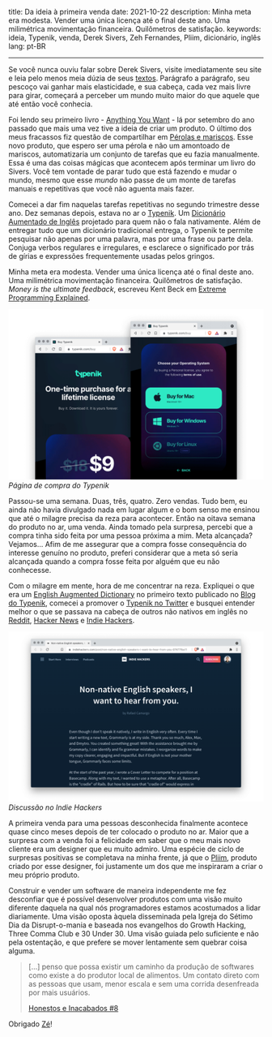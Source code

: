 title: Da ideia à primeira venda
date: 2021-10-22
description: Minha meta era modesta. Vender uma única licença até o final deste ano. Uma milimétrica movimentação financeira. Quilômetros de satisfação.
keywords: ideia, Typenik, venda, Derek Sivers, Zeh Fernandes, Pliim, dicionário, inglês
lang: pt-BR

---

Se você nunca ouviu falar sobre Derek Sivers, visite imediatamente seu site e leia pelo menos meia dúzia de seus [textos](https://sive.rs/blog). Parágrafo a parágrafo, seu pescoço vai ganhar mais elasticidade, e sua cabeça, cada vez mais livre para girar, começará a perceber um mundo muito maior do que aquele que até então você conhecia.

Foi lendo seu primeiro livro - [Anything You Want](https://www.amazon.com.br/Anything-You-Want-Lessons-Entrepreneur/dp/0241209048) - lá por setembro do ano passado que mais uma vez tive a ideia de criar um produto. O último dos meus fracassos fiz questão de compartilhar em [Pérolas e mariscos](../perolas-e-mariscos/). Esse novo produto, que espero ser uma pérola e não um amontoado de mariscos, automatizaria um conjunto de tarefas que eu fazia manualmente. Essa é uma das coisas mágicas que acontecem após terminar um livro do Sivers. Você tem vontade de parar tudo que está fazendo e mudar o mundo, mesmo que esse *mundo* não passe de um monte de tarefas manuais e repetitivas que você não aguenta mais fazer.

Comecei a dar fim naquelas tarefas repetitivas no segundo trimestre desse ano. Dez semanas depois, estava no ar o [Typenik](https://typenik.com/). Um [Dicionário Aumentado de Inglês](../porque-criei-um-dicionario-aumentado-de-ingles/) projetado para quem não o fala nativamente. Além de entregar tudo que um dicionário tradicional entrega, o Typenik te permite pesquisar não apenas por uma palavra, mas por uma frase ou parte dela. Conjuga verbos regulares e irregulares, e esclarece o significado por trás de gírias e expressões frequentemente usadas pelos gringos.

Minha meta era modesta. Vender uma única licença até o final deste ano. Uma milimétrica movimentação financeira. Quilômetros de satisfação. *Money is the ultimate feedback*, escreveu Kent Beck em [Extreme Programming Explained](https://www.amazon.com/-/es/gp/product/0321278658).

![Página de compra do Typenik](../../images/typenik-checkout-page.png)  
_Página de compra do Typenik_

Passou-se uma semana. Duas, três, quatro. Zero vendas. Tudo bem, eu ainda não havia divulgado nada em lugar algum e o bom senso me ensinou que até o milagre precisa da reza para acontecer. Então na oitava semana do produto no ar, uma venda. Ainda tomado pela surpresa, percebi que a compra tinha sido feita por uma pessoa próxima a mim. Meta alcançada? Vejamos... Afim de me assegurar que a compra fosse consequência do interesse genuíno no produto, preferi considerar que a meta só seria alcançada quando a compra fosse feita por alguém que eu não conhecesse.

Com o milagre em mente, hora de me concentrar na reza. Expliquei o que era um [English Augmented Dictionary](https://typenik.com/blog/what-is-an-english-augmented-dictionary/) no primeiro texto publicado no [Blog do Typenik](https://typenik.com/blog/), comecei a promover o [Typenik no Twitter](https://twitter.com/typenik) e busquei entender melhor o que se passava na cabeça de outros não nativos em inglês no [Reddit](https://www.reddit.com/r/EnglishLearning/comments/pupqbb/nonnative_english_speakers_i_want_to_hear_from_you/), [Hacker News](https://news.ycombinator.com/item?id=28646069#28646878) e [Indie Hackers](https://www.indiehackers.com/post/non-native-english-speakers-i-want-to-hear-from-you-07477fba11).

![Discussão no Indie Hackers](../../images/typenik-indie-hackers.png)  
_Discussão no Indie Hackers_

A primeira venda para uma pessoas desconhecida finalmente acontece quase cinco meses depois de ter colocado o produto no ar. Maior que a surpresa com a venda foi a felicidade em saber que o meu mais novo cliente era um designer que eu muito admiro. Uma espécie de ciclo de surpresas positivas se completava na minha frente, já que o [Pliim](https://pliim.app/), produto criado por esse designer, foi justamente um dos que me inspiraram a criar o meu próprio produto.

Construir e vender um software de maneira independente me fez desconfiar que é possível desenvolver produtos com uma visão muito diferente daquela na qual nós programadores estamos acostumados a lidar diariamente. Uma visão oposta àquela disseminada pela Igreja do Sétimo Dia da Disrupt-o-mania e baseada nos evangelhos do Growth Hacking, Three Comma Club e 30 Under 30. Uma visão guiada pelo suficiente e não pela ostentação, e que prefere se mover lentamente sem quebrar coisa alguma.

> [...] penso que possa existir um caminho da produção de softwares como existe a do produtor local de alimentos. Um contato direto com as pessoas que usam, menor escala e sem uma corrida desenfreada por mais usuários.
>
> [Honestos e Inacabados #8](https://buttondown.email/zehfernandes/archive/honestos-inacabados-8/)

Obrigado [Zé](https://twitter.com/zehf)!
